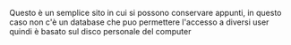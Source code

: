 Questo è un semplice sito in cui si possono conservare appunti, in questo caso non c'è un database che puo permettere l'accesso a diversi user quindi è basato sul disco personale del computer
